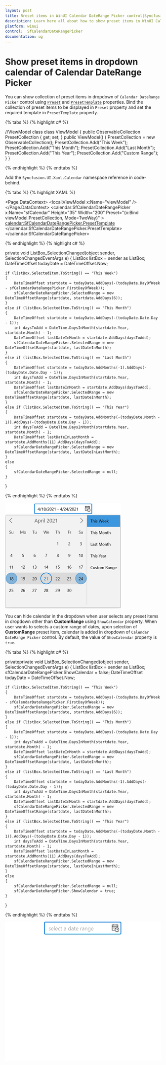 ```yaml
---
layout: post
title: Rreset items in WinUI Calendar DateRange Picker control|Syncfusion
description: Learn here all about how to show preset items in WinUI Calendar DateRange Picker (SfCalendarDateRangePicker) control and more.
platform: winui
control:  SfCalendarDateRangePicker
documentation: ug
---
```


# Show preset items in dropdown calendar of Calendar DateRange Picker

You can show collection of preset items in dropdown of `Calendar DateRange Picker` control using [`Preset`](https://help.syncfusion.com/cr/winui/Syncfusion.UI.Xaml.Calendar.SfCalendarDateRangePicker.html#Syncfusion_UI_Xaml_Calendar_SfCalendarDateRangePicker_Preset) and [`PresetTemplate`](https://help.syncfusion.com/cr/winui/Syncfusion.UI.Xaml.Calendar.SfCalendarDateRangePicker.html#Syncfusion_UI_Xaml_Calendar_SfCalendarDateRangePicker_PresetTemplate) properties. Bind the collection of preset items to be displayed in `Preset` property and set the required template in `PresetTemplate` property.

{% tabs %}
{% highlight c# %}

//ViewModel class
class ViewModel
    {
        public ObservableCollection<string> PresetCollection { get; set; }
        public ViewModel()
        {
            PresetCollection = new ObservableCollection<string>();
            PresetCollection.Add("This Week");
            PresetCollection.Add("This Month");
            PresetCollection.Add("Last Month");
            PresetCollection.Add("This Year");
            PresetCollection.Add("Custom Range");
        }
    }

{% endhighlight %}
{% endtabs %}

Add the `Syncfusion.UI.Xaml.Calendar` namespace reference in code-behind.

{% tabs %}
{% highlight XAML %}

<Page
    x:Class="Calendar_WinUI_FT.MainPage"
    xmlns="http://schemas.microsoft.com/winfx/2006/xaml/presentation"
    xmlns:x="http://schemas.microsoft.com/winfx/2006/xaml"
    xmlns:local="using:Calendar_WinUI_FT"
    xmlns:d="http://schemas.microsoft.com/expression/blend/2008"
    xmlns:mc="http://schemas.openxmlformats.org/markup-compatibility/2006" xmlns:calendar="using:Syncfusion.UI.Xaml.Calendar"
    mc:Ignorable="d"
    Background="{ThemeResource ApplicationPageBackgroundThemeBrush}">
    <Page.DataContext>
        <local:ViewModel x:Name="viewModel" />
    </Page.DataContext>
    <Grid>
        <calendar:SfCalendarDateRangePicker  x:Name="sfCalendar" Height="35" Width="200"
                                            Preset="{x:Bind viewModel.PresetCollection, Mode=TwoWay}" >
            <calendar:SfCalendarDateRangePicker.PresetTemplate>
                <DataTemplate>
                    <ListBox ItemsSource="{Binding}" SelectionChanged="ListBox_SelectionChanged" />
                </DataTemplate>
            </calendar:SfCalendarDateRangePicker.PresetTemplate>
        </calendar:SfCalendarDateRangePicker>
    </Grid>
</Page>

{% endhighlight %}
{% highlight c# %}

private void ListBox_SelectionChanged(object sender, SelectionChangedEventArgs e)
{
    ListBox listBox = sender as ListBox;
    DateTimeOffset todayDate = DateTimeOffset.Now;

    if (listBox.SelectedItem.ToString() == "This Week")
    {
        DateTimeOffset startdate = todayDate.AddDays(-(todayDate.DayOfWeek - sfCalendarDateRangePicker.FirstDayOfWeek));
        sfCalendarDateRangePicker.SelectedRange = new DateTimeOffsetRange(startdate, startdate.AddDays(6));
    }
    else if (listBox.SelectedItem.ToString() == "This Month")
    {
        DateTimeOffset startdate = todayDate.AddDays(-(todayDate.Date.Day - 1));
        int daysToAdd = DateTime.DaysInMonth(startdate.Year, startdate.Month) - 1;
        DateTimeOffset lastDateInMonth = startdate.AddDays(daysToAdd);
        sfCalendarDateRangePicker.SelectedRange = new DateTimeOffsetRange(startdate, lastDateInMonth);
    }
    else if (listBox.SelectedItem.ToString() == "Last Month")
    {
        DateTimeOffset startdate = todayDate.AddMonths(-1).AddDays(-(todayDate.Date.Day - 1));
        int daysToAdd = DateTime.DaysInMonth(startdate.Year, startdate.Month) - 1;
        DateTimeOffset lastDateInMonth = startdate.AddDays(daysToAdd);
        sfCalendarDateRangePicker.SelectedRange = new DateTimeOffsetRange(startdate, lastDateInMonth);
    }
    else if (listBox.SelectedItem.ToString() == "This Year")
    {
        DateTimeOffset startdate = todayDate.AddMonths(-(todayDate.Month - 1)).AddDays(-(todayDate.Date.Day - 1));
        int daysToAdd = DateTime.DaysInMonth(startdate.Year, startdate.Month) - 1;
        DateTimeOffset lastDateInLastMonth = startdate.AddMonths(11).AddDays(daysToAdd);
        sfCalendarDateRangePicker.SelectedRange = new DateTimeOffsetRange(startdate, lastDateInLastMonth);
    }
    else
    {
        sfCalendarDateRangePicker.SelectedRange = null;
    }
}

{% endhighlight %}
{% endtabs %}

![Calendar DateRange Picker dropdown with preset collection](Preset-Items_images/week-selection.png)

You can hide calendar in the dropdown when user selects any preset items in dropdown other than **CustomRange** using `ShowCalendar` property. When user wants to selects a custom range of dates, upon selection of **CustomRange** preset item, calendar is added in dropdown of `Calendar DateRange Picker` control. By default, the value of `ShowCalendar` property is `true`.

{% tabs %}
{% highlight c# %}

privateprivate void ListBox_SelectionChanged(object sender, SelectionChangedEventArgs e)
{
    ListBox listBox = sender as ListBox;
    sfCalendarDateRangePicker.ShowCalendar = false;
    DateTimeOffset todayDate = DateTimeOffset.Now;

    if (listBox.SelectedItem.ToString() == "This Week")
    {
        DateTimeOffset startdate = todayDate.AddDays(-(todayDate.DayOfWeek - sfCalendarDateRangePicker.FirstDayOfWeek));
        sfCalendarDateRangePicker.SelectedRange = new DateTimeOffsetRange(startdate, startdate.AddDays(6));
    }
    else if (listBox.SelectedItem.ToString() == "This Month")
    {
        DateTimeOffset startdate = todayDate.AddDays(-(todayDate.Date.Day - 1));
        int daysToAdd = DateTime.DaysInMonth(startdate.Year, startdate.Month) - 1;
        DateTimeOffset lastDateInMonth = startdate.AddDays(daysToAdd);
        sfCalendarDateRangePicker.SelectedRange = new DateTimeOffsetRange(startdate, lastDateInMonth);
    }
    else if (listBox.SelectedItem.ToString() == "Last Month")
    {
        DateTimeOffset startdate = todayDate.AddMonths(-1).AddDays(-(todayDate.Date.Day - 1));
        int daysToAdd = DateTime.DaysInMonth(startdate.Year, startdate.Month) - 1;
        DateTimeOffset lastDateInMonth = startdate.AddDays(daysToAdd);
        sfCalendarDateRangePicker.SelectedRange = new DateTimeOffsetRange(startdate, lastDateInMonth);
    }
    else if (listBox.SelectedItem.ToString() == "This Year")
    {
        DateTimeOffset startdate = todayDate.AddMonths(-(todayDate.Month - 1)).AddDays(-(todayDate.Date.Day - 1));
        int daysToAdd = DateTime.DaysInMonth(startdate.Year, startdate.Month) - 1;
        DateTimeOffset lastDateInLastMonth = startdate.AddMonths(11).AddDays(daysToAdd);
        sfCalendarDateRangePicker.SelectedRange = new DateTimeOffsetRange(startdate, lastDateInLastMonth);
    }
    else
    {
        sfCalendarDateRangePicker.SelectedRange = null;
        sfCalendarDateRangePicker.ShowCalendar = true;
    }
}

{% endhighlight %}
{% endtabs %}

![Custom range selection in WinUI Calendar DateRange Picker](Preset-Items_images/preset-items-collection.gif)

